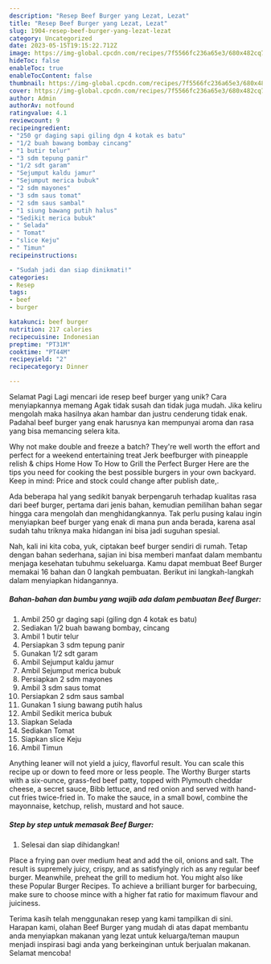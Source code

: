 ```yaml
---
description: "Resep Beef Burger yang Lezat, Lezat"
title: "Resep Beef Burger yang Lezat, Lezat"
slug: 1904-resep-beef-burger-yang-lezat-lezat
category: Uncategorized
date: 2023-05-15T19:15:22.712Z
image: https://img-global.cpcdn.com/recipes/7f5566fc236a65e3/680x482cq70/beef-burger-foto-resep-utama.jpg
hideToc: false
enableToc: true
enableTocContent: false
thumbnail: https://img-global.cpcdn.com/recipes/7f5566fc236a65e3/680x482cq70/beef-burger-foto-resep-utama.jpg
cover: https://img-global.cpcdn.com/recipes/7f5566fc236a65e3/680x482cq70/beef-burger-foto-resep-utama.jpg
author: Admin
authorAv: notfound
ratingvalue: 4.1
reviewcount: 9
recipeingredient:
- "250 gr daging sapi giling dgn 4 kotak es batu"
- "1/2 buah bawang bombay cincang"
- "1 butir telur"
- "3 sdm tepung panir"
- "1/2 sdt garam"
- "Sejumput kaldu jamur"
- "Sejumput merica bubuk"
- "2 sdm mayones"
- "3 sdm saus tomat"
- "2 sdm saus sambal"
- "1 siung bawang putih halus"
- "Sedikit merica bubuk"
- " Selada"
- " Tomat"
- "slice Keju"
- " Timun"
recipeinstructions:

- "Sudah jadi dan siap dinikmati!"
categories:
- Resep
tags:
- beef
- burger

katakunci: beef burger 
nutrition: 217 calories
recipecuisine: Indonesian
preptime: "PT31M"
cooktime: "PT44M"
recipeyield: "2"
recipecategory: Dinner

---
```



Selamat Pagi Lagi mencari ide resep beef burger yang unik? Cara menyiapkannya memang Agak tidak susah dan tidak juga mudah. Jika keliru mengolah maka hasilnya akan hambar dan justru cenderung tidak enak. Padahal beef burger yang enak harusnya kan mempunyai aroma dan rasa yang bisa memancing selera kita.


Why not make double and freeze a batch? They&#39;re well worth the effort and perfect for a weekend entertaining treat Jerk beefburger with pineapple relish &amp; chips Home How To How to Grill the Perfect Burger Here are the tips you need for cooking the best possible burgers in your own backyard. Keep in mind: Price and stock could change after publish date,.

Ada beberapa hal yang sedikit banyak berpengaruh terhadap kualitas rasa dari beef burger, pertama dari jenis bahan, kemudian pemilihan bahan segar hingga cara mengolah dan menghidangkannya. Tak perlu pusing kalau ingin menyiapkan beef burger yang enak di mana pun anda berada, karena asal sudah tahu triknya maka hidangan ini bisa jadi suguhan spesial.


Nah, kali ini kita coba, yuk, ciptakan beef burger sendiri di rumah. Tetap dengan bahan sederhana, sajian ini bisa memberi manfaat dalam membantu menjaga kesehatan tubuhmu sekeluarga. Kamu dapat membuat Beef Burger memakai 16 bahan dan 0 langkah pembuatan. Berikut ini langkah-langkah dalam menyiapkan hidangannya.

<!--inarticleads1-->

##### Bahan-bahan dan bumbu yang wajib ada dalam pembuatan Beef Burger:

1. Ambil 250 gr daging sapi (giling dgn 4 kotak es batu)
1. Sediakan 1/2 buah bawang bombay, cincang
1. Ambil 1 butir telur
1. Persiapkan 3 sdm tepung panir
1. Gunakan 1/2 sdt garam
1. Ambil Sejumput kaldu jamur
1. Ambil Sejumput merica bubuk
1. Persiapkan 2 sdm mayones
1. Ambil 3 sdm saus tomat
1. Persiapkan 2 sdm saus sambal
1. Gunakan 1 siung bawang putih halus
1. Ambil Sedikit merica bubuk
1. Siapkan  Selada
1. Sediakan  Tomat
1. Siapkan slice Keju
1. Ambil  Timun


Anything leaner will not yield a juicy, flavorful result. You can scale this recipe up or down to feed more or less people. The Worthy Burger starts with a six-ounce, grass-fed beef patty, topped with Plymouth cheddar cheese, a secret sauce, Bibb lettuce, and red onion and served with hand-cut fries twice-fried in. To make the sauce, in a small bowl, combine the mayonnaise, ketchup, relish, mustard and hot sauce. 

<!--inarticleads2-->

##### Step by step untuk memasak Beef Burger:


1. Selesai dan siap dihidangkan!

Place a frying pan over medium heat and add the oil, onions and salt. The result is supremely juicy, crispy, and as satisfyingly rich as any regular beef burger. Meanwhile, preheat the grill to medium hot. You might also like these Popular Burger Recipes. To achieve a brilliant burger for barbecuing, make sure to choose mince with a higher fat ratio for maximum flavour and juiciness. 

Terima kasih telah menggunakan resep yang kami tampilkan di sini. Harapan kami, olahan Beef Burger yang mudah di atas dapat membantu anda menyiapkan makanan yang lezat untuk keluarga/teman maupun menjadi inspirasi bagi anda yang berkeinginan untuk berjualan makanan. Selamat mencoba!
